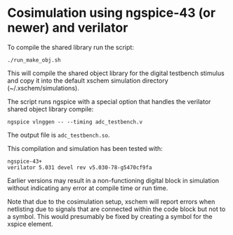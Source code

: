 # Cosimulation using ngspice-43 (or newer) and verilator

To compile the shared library run the script:

```
./run_make_obj.sh
```

This will compile the shared object library for the digital testbench
stimulus and copy it into the default xschem simulation directory
(~/.xschem/simulations).

The script runs ngspice with a special option that handles the
verilator shared object library compile:

```
ngspice vlnggen -- --timing adc_testbench.v
```

The output file is `adc_testbench.so`.

This compilation and simulation has been tested with:

	ngspice-43+
	verilator 5.031 devel rev v5.030-78-g5470cf9fa

Earlier versions may result in a non-functioning digital block in
simulation without indicating any error at compile time or run
time.

Note that due to the cosimulation setup, xschem will report
errors when netlisting due to signals that are connected within
the code block but not to a symbol.  This would presumably be
fixed by creating a symbol for the xspice element.
